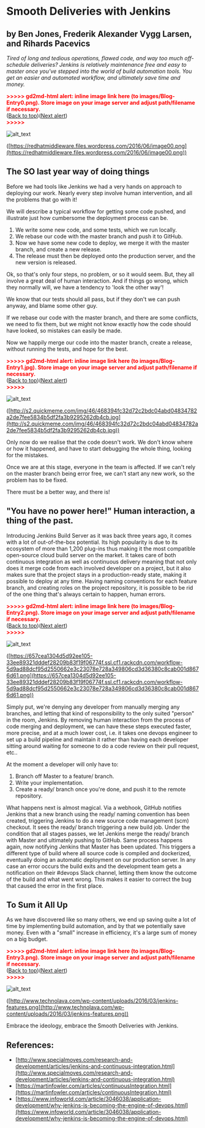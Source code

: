 # Smooth Deliveries with Jenkins


## by Ben Jones, Frederik Alexander Vygg Larsen, and Rihards Pacevics

_Tired of long and tedious operations, flawed code, and way too much off-schedule deliveries? Jenkins is relatively maintenance free and easy to master once you've stepped into the world of build automation tools. You get an easier and automated workflow, and ultimately save time and money._



<p id="gdcalert1" ><span style="color: red; font-weight: bold">>>>>>  gd2md-html alert: inline image link here (to images/Blog-Entry0.png). Store image on your image server and adjust path/filename if necessary. </span><br>(<a href="#">Back to top</a>)(<a href="#gdcalert2">Next alert</a>)<br><span style="color: red; font-weight: bold">>>>>> </span></p>


![alt_text](images/Blog-Entry0.png "image_tooltip")


([https://redhatmiddleware.files.wordpress.com/2016/06/image00.png](https://redhatmiddleware.files.wordpress.com/2016/06/image00.png)) 


## The SO last year way of doing things

Before we had tools like Jenkins we had a very hands on approach to deploying our work. Nearly every step involve human intervention, and all the problems that go with it!

We will describe a typical workflow for getting some code pushed, and illustrate just how cumbersome the deployment process can be.



1.  We write some new code, and some tests, which we run locally.
1.  We rebase our code with the master branch and push it to GitHub.
1.  Now we have some new code to deploy, we merge it with the master branch, and create a new release.
1.  The release must then be deployed onto the production server, and the new version is released.

Ok, so that's only four steps, no problem, or so it would seem. But, they all involve a great deal of human interaction. And if things go wrong, which they normally will, we have a tendency to 'look the other way'!

We know that our tests should all pass, but if they don't we can push anyway, and blame some other guy. 

If we rebase our code with the master branch, and there are some conflicts, we need to fix them, but we might not know exactly how the code should have looked, so mistakes can easily be made.

Now we happily merge our code into the master branch, create a release, without running the tests, and hope for the best.



<p id="gdcalert2" ><span style="color: red; font-weight: bold">>>>>>  gd2md-html alert: inline image link here (to images/Blog-Entry1.jpg). Store image on your image server and adjust path/filename if necessary. </span><br>(<a href="#">Back to top</a>)(<a href="#gdcalert3">Next alert</a>)<br><span style="color: red; font-weight: bold">>>>>> </span></p>


![alt_text](images/Blog-Entry1.jpg "image_tooltip")


([http://s2.quickmeme.com/img/46/468394fc32d72c2bdc04abd04834782a2de7fee5834b5df2fa3b9295262db4cb.jpg](http://s2.quickmeme.com/img/46/468394fc32d72c2bdc04abd04834782a2de7fee5834b5df2fa3b9295262db4cb.jpg)) 

Only now do we realise that the code doesn't work. We don't know where or how it happened, and have to start debugging the whole thing, looking for the mistakes. 

Once we are at this stage, everyone in the team is affected. If we can't rely on the master branch being error free, we can't start any new work, so the problem has to be fixed. 

There must be a better way, and there is! 


## "You have no power here!" Human interaction, a thing of the past.

Introducing Jenkins Build Server as it was back three years ago, it comes with a lot of out-of-the-box potential. Its high popularity is due to its ecosystem of more than 1,200 plug-ins thus making it the most compatible open-source cloud build server on the market. It takes care of both continuous integration as well as continuous delivery meaning that not only does it merge code from each involved developer on a project, but it also makes sure that the project stays in a production-ready state, making it possible to deploy at any time. Having naming conventions for each feature branch, and creating roles on the project repository, it is possible to be rid of the one thing that's always certain to happen, human errors.



<p id="gdcalert3" ><span style="color: red; font-weight: bold">>>>>>  gd2md-html alert: inline image link here (to images/Blog-Entry2.png). Store image on your image server and adjust path/filename if necessary. </span><br>(<a href="#">Back to top</a>)(<a href="#gdcalert4">Next alert</a>)<br><span style="color: red; font-weight: bold">>>>>> </span></p>


![alt_text](images/Blog-Entry2.png "image_tooltip")


([https://657cea1304d5d92ee105-33ee89321dddef28209b83f19f06774f.ssl.cf1.rackcdn.com/workflow-5d9ad88dcf95d2550662e3c23078e728a349806cd3d36380c8cab001d8676d61.png](https://657cea1304d5d92ee105-33ee89321dddef28209b83f19f06774f.ssl.cf1.rackcdn.com/workflow-5d9ad88dcf95d2550662e3c23078e728a349806cd3d36380c8cab001d8676d61.png)) 

Simply put, we're denying any developer from manually merging any branches, and letting that kind of responsibility to the only suited "person" in the room, Jenkins. By removing human interaction from the process of code merging and deployment, we can have these steps executed faster, more precise, and at a much lower cost, i.e. it takes one devops engineer to set up a build pipeline and maintain it rather than having each developer sitting around waiting for someone to do a code review on their pull request, etc..

At the moment a developer will only have to:



1.  Branch off Master to a feature/ branch.
1.  Write your implementation.
1.  Create a ready/ branch once you're done, and push it to the remote repository.

What happens next is almost magical. Via a webhook, GitHub notifies Jenkins that a new branch using the ready/ naming convention has been created, triggering Jenkins to do a new source code management (scm) checkout. It sees the ready/ branch triggering a new build job. Under the condition that all stages passes, we let Jenkins merge the ready/ branch with Master and ultimately pushing to GitHub. Same process happens again, now notifying Jenkins that Master has been updated. This triggers a different type of build where all source code is compiled and dockerized, eventually doing an automatic deployment on our production server. In any case an error occurs the build exits and the development team gets a notification on their #devops Slack channel, letting them know the outcome of the build and what went wrong. This makes it easier to correct the bug that caused the error in the first place.


## To Sum it All Up

As we have discovered like so many others, we end up saving quite a lot of time by implementing build automation, and by that we potentially save money. Even with a "small" increase in efficiency, it's a large sum of money on a big budget.



<p id="gdcalert4" ><span style="color: red; font-weight: bold">>>>>>  gd2md-html alert: inline image link here (to images/Blog-Entry3.png). Store image on your image server and adjust path/filename if necessary. </span><br>(<a href="#">Back to top</a>)(<a href="#gdcalert5">Next alert</a>)<br><span style="color: red; font-weight: bold">>>>>> </span></p>


![alt_text](images/Blog-Entry3.png "image_tooltip")


([http://www.technolava.com/wp-content/uploads/2016/03/jenkins-features.png](http://www.technolava.com/wp-content/uploads/2016/03/jenkins-features.png)) 

Embrace the ideology, embrace the Smooth Deliveries with Jenkins.


## References:



*   [http://www.specialmoves.com/research-and-development/articles/jenkins-and-continuous-integration.html](http://www.specialmoves.com/research-and-development/articles/jenkins-and-continuous-integration.html)
*   [https://martinfowler.com/articles/continuousIntegration.html](https://martinfowler.com/articles/continuousIntegration.html)
*   [https://www.infoworld.com/article/3046038/application-development/why-jenkins-is-becoming-the-engine-of-devops.html](https://www.infoworld.com/article/3046038/application-development/why-jenkins-is-becoming-the-engine-of-devops.html)
